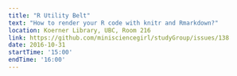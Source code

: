 ```yaml
---
title: "R Utility Belt"
text: "How to render your R code with knitr and Rmarkdown?"
location: Koerner Library, UBC, Room 216
link: https://github.com/minisciencegirl/studyGroup/issues/138
date: 2016-10-31
startTime: '15:00'
endTime: '16:00'
---
```

